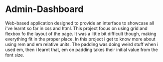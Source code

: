 # Admin-Dashboard
Web-based application designed to provide an interface to showcase all i've learnt so far in css and html. This project focus on using grid and flexbox fo the layout of the page. It was a little bit difficult though, making everything fit in the proper place. In this project i get to know more about using rem and em relative units. The padding was doing weird stuff when i used em, then i learnt that, em on padding takes their initial value from the font size.